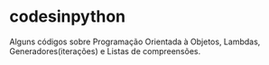# codesinpython
Alguns códigos sobre Programação Orientada à Objetos, Lambdas, Generadores(iterações) e Listas de compreensões.
